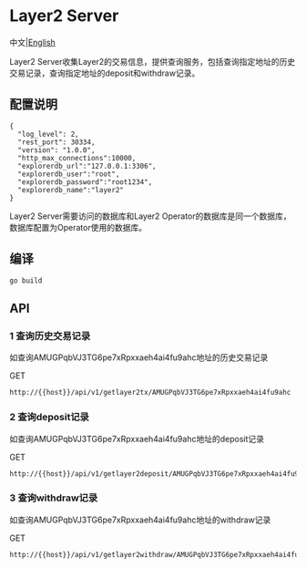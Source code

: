 # Layer2 Server

中文|[English](README.md)

Layer2 Server收集Layer2的交易信息，提供查询服务，包括查询指定地址的历史交易记录，查询指定地址的deposit和withdraw记录。

## 配置说明

```
{
  "log_level": 2,
  "rest_port": 30334,
  "version": "1.0.0",
  "http_max_connections":10000,
  "explorerdb_url":"127.0.0.1:3306",
  "explorerdb_user":"root",
  "explorerdb_password":"root1234",
  "explorerdb_name":"layer2"
}
```
Layer2 Server需要访问的数据库和Layer2 Operator的数据库是同一个数据库，数据库配置为Operator使用的数据库。

## 编译

```
go build
```

## API

### 1 查询历史交易记录
如查询AMUGPqbVJ3TG6pe7xRpxxaeh4ai4fu9ahc地址的历史交易记录

GET

```
http://{{host}}/api/v1/getlayer2tx/AMUGPqbVJ3TG6pe7xRpxxaeh4ai4fu9ahc
```

### 2 查询deposit记录
如查询AMUGPqbVJ3TG6pe7xRpxxaeh4ai4fu9ahc地址的deposit记录

GET
```
http://{{host}}/api/v1/getlayer2deposit/AMUGPqbVJ3TG6pe7xRpxxaeh4ai4fu9ahc
```

### 3 查询withdraw记录
如查询AMUGPqbVJ3TG6pe7xRpxxaeh4ai4fu9ahc地址的withdraw记录

GET
```
http://{{host}}/api/v1/getlayer2withdraw/AMUGPqbVJ3TG6pe7xRpxxaeh4ai4fu9ahc
```


